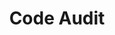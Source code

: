 ---
layout: posts_by_category
categories: Code Audit
title: Code Audit
permalink: /category/Code Audit
---